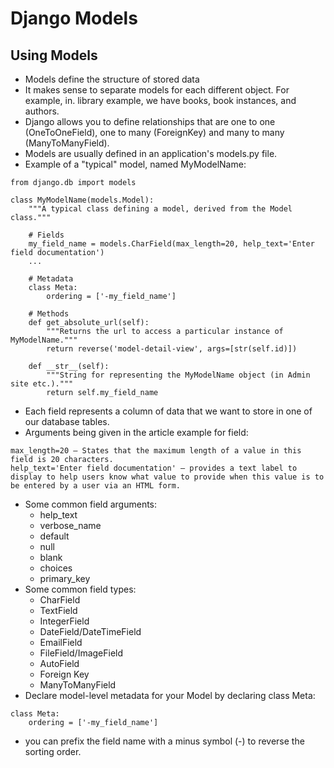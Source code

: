 # Django Models

## Using Models
- Models define the structure of stored data
- It makes sense to separate models for each different object. For example, in. library example, we have books, book instances, and authors. 
- Django allows you to define relationships that are one to one (OneToOneField), one to many (ForeignKey) and many to many (ManyToManyField).
- Models are usually defined in an application's models.py file.
- Example of a "typical" model, named MyModelName:
```
from django.db import models

class MyModelName(models.Model):
    """A typical class defining a model, derived from the Model class."""

    # Fields
    my_field_name = models.CharField(max_length=20, help_text='Enter field documentation')
    ...

    # Metadata
    class Meta:
        ordering = ['-my_field_name']

    # Methods
    def get_absolute_url(self):
        """Returns the url to access a particular instance of MyModelName."""
        return reverse('model-detail-view', args=[str(self.id)])

    def __str__(self):
        """String for representing the MyModelName object (in Admin site etc.)."""
        return self.my_field_name
```
- Each field represents a column of data that we want to store in one of our database tables.
- Arguments being given in the article example for field:
```
max_length=20 — States that the maximum length of a value in this field is 20 characters.
help_text='Enter field documentation' — provides a text label to display to help users know what value to provide when this value is to be entered by a user via an HTML form.
```
- Some common field arguments:
  - help_text
  - verbose_name
  - default
  - null
  - blank
  - choices
  - primary_key
- Some common field types:
  - CharField
  - TextField
  - IntegerField
  - DateField/DateTimeField
  - EmailField
  - FileField/ImageField
  - AutoField
  - Foreign Key
  - ManyToManyField 
- Declare model-level metadata for your Model by declaring class Meta:
```
class Meta:
    ordering = ['-my_field_name']
```
- you can prefix the field name with a minus symbol (-) to reverse the sorting order.
